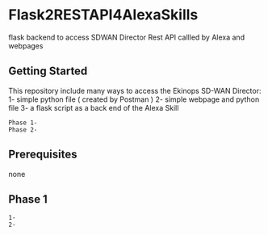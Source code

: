 # Flask2RESTAPI4AlexaSkills
 flask backend to access SDWAN Director Rest API callled by Alexa and webpages

## Getting Started

This repository include many ways to access the Ekinops SD-WAN Director:
 1- simple python file ( created by Postman )
 2- simple webpage and python file
 3- a flask script as a back end of the Alexa Skill

 
    Phase 1-
    Phase 2-
 
## Prerequisites
 
  none
 
 
## Phase 1
 
    1-
    2-  